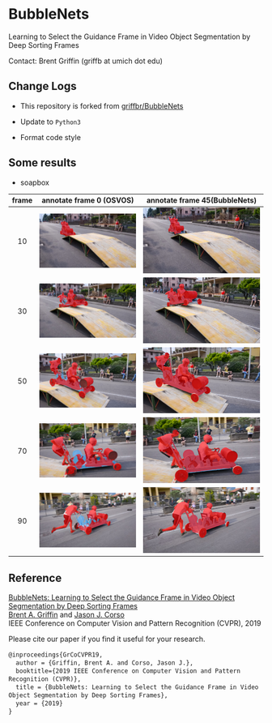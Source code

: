 # BubbleNets
Learning to Select the Guidance Frame in Video Object Segmentation by Deep Sorting Frames

Contact: Brent Griffin (griffb at umich dot edu)

## Change Logs

* This repository is forked from [griffbr/BubbleNets](https://github.com/griffbr/BubbleNets)

* Update to `Python3`

* Format code style

## Some results 

* soapbox

| frame | annotate frame 0 (OSVOS) | annotate frame 45(BubbleNets) |
|:---:|:---:|:---:|
|10|![img](./images/00_10.png)|![img](./images/45_10.png)|
|30|![img](./images/00_30.png)|![img](./images/45_30.png)|
|50|![img](./images/00_50.png)|![img](./images/45_50.png)|
|70|![img](./images/00_70.png)|![img](./images/45_70.png)|
|90|![img](./images/00_90.png)|![img](./images/45_90.png)|


## Reference
[BubbleNets: Learning to Select the Guidance Frame in Video Object Segmentation by Deep Sorting Frames](http://arxiv.org/abs/1903.11779 "arXiv Paper")<br />
[Brent A. Griffin](https://www.griffb.com) and [Jason J. Corso](http://web.eecs.umich.edu/~jjcorso/)<br />
IEEE Conference on Computer Vision and Pattern Recognition (CVPR), 2019

Please cite our paper if you find it useful for your research.
```
@inproceedings{GrCoCVPR19,
  author = {Griffin, Brent A. and Corso, Jason J.},
  booktitle={2019 IEEE Conference on Computer Vision and Pattern Recognition (CVPR)},
  title = {BubbleNets: Learning to Select the Guidance Frame in Video Object Segmentation by Deep Sorting Frames},
  year = {2019}
}
```
